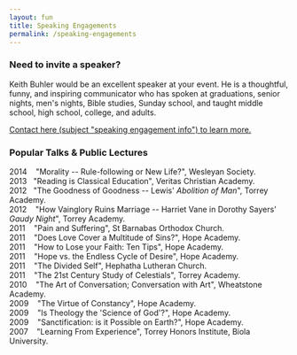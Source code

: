 ```yaml
---
layout: fun
title: Speaking Engagements
permalink: /speaking-engagements
---
```


### Need to invite a speaker?  ###

Keith Buhler would be an excellent speaker at your event. He is a thoughtful, funny, and inspiring communicator who has spoken at graduations, senior nights, men's nights, Bible studies, Sunday school, and taught middle school, high school, college, and adults. 

[Contact here (subject "speaking engagement info") to learn more.](emailto:keithedbuhler@gmail.com)

### Popular Talks & Public Lectures ###
2014 &nbsp;&nbsp; "Morality -- Rule-following or New Life?", Wesleyan Society.   
2013&nbsp;&nbsp; "Reading is Classical Education", Veritas Christian Academy.  
2012 &nbsp;&nbsp;"The Goodness of Goodness -- Lewis' *Abolition of Man*", Torrey Academy.   
2012 &nbsp;&nbsp; "How Vainglory Ruins Marriage -- Harriet Vane in Dorothy Sayers' *Gaudy Night*", Torrey Academy.  
2011 &nbsp;&nbsp; "Pain and Suffering", St Barnabas Orthodox Church.    
2011 &nbsp;&nbsp; "Does Love Cover a Multitude of Sins?", Hope Academy.  
2011 &nbsp;&nbsp; "How to Lose your Faith: Ten Tips", Hope Academy.  
2011 &nbsp;&nbsp; "Hope vs. the Endless Cycle of Desire", Hope Academy.  
2011 &nbsp;&nbsp; "The Divided Self", Hephatha Lutheran Church.     
2011 &nbsp;&nbsp; "The 21st Century Study of Celestials", Torrey Academy.  
2010 &nbsp;&nbsp; "The Art of Conversation; Conversation with Art", Wheatstone Academy.  
2009 &nbsp;&nbsp; "The Virtue of Constancy", Hope Academy.     
2009 &nbsp;&nbsp; "Is Theology the 'Science of God'?", Hope Academy.     
2009 &nbsp;&nbsp; "Sanctification: is it Possible on Earth?", Hope Academy.     
2007 &nbsp;&nbsp; "Learning From Experience", Torrey Honors Institute, Biola University.   
